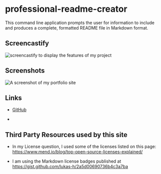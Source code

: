 # professional-readme-creator

This command line application prompts the user for information to include and produces a complete, formatted README file in Markdown format.


## Screencastify

![screencastify to display the features of my project]( )

## Screenshots

![A screenshot of my portfolio site]( )

## Links

* [GitHub](https://github.com/queendoescode/professional-readme-creator)

* 

## Third Party Resources used by this site

* In my License question, I used some of the licenses listed on this page:
https://www.mend.io/blog/top-open-source-licenses-explained/

* I am using the Markdown license badges published at https://gist.github.com/lukas-h/2a5d00690736b4c3a7ba

